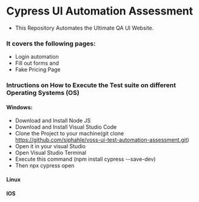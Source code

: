 
# Cypress UI Automation Assessment

- This Repository Automates the Ultimate QA UI Website.

### It covers the following pages:
- Login automation
- Fill out forms and 
- Fake Pricing Page

### Intructions on How to Execute the Test suite on different Operating Systems (OS)

#### Windows:
- Download and Install Node JS
- Download and Install Visual Studio Code
- Clone the Project  to your machine(git clone https://github.com/siphahle/voss-ui-test-automation-assessment.git)
- Open it in your visual Studio
- Open Visual Studio Terminal
- Execute this command (npm install cypress --save-dev)
- Then npx cypress open
#### Linux
#### IOS
